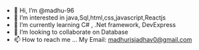 - 👋 Hi, I’m @madhu-96
- 👀 I’m interested in java,Sql,html,css,javascript,Reactjs
- 🌱 I’m currently learning C# , .Net framework, DevExpress
- 💞️ I’m looking to collaborate on Database
- 📫  How to  reach me ...
My Email: madhurisjadhav0@gmail.com
<!---
madhu-96/madhu-96 is a ✨ special ✨ repository because its `README.md` (this file) appears on your GitHub profile.
You can click the Preview link to take a look at your changes.
--->

